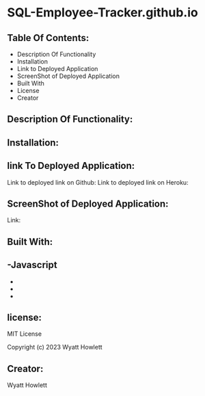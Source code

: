 # SQL-Employee-Tracker.github.io


## Table Of Contents:
- Description Of Functionality
- Installation
- Link to Deployed Application
- ScreenShot of Deployed Application
- Built With
- License
- Creator

## Description Of Functionality:


## Installation:


## link To Deployed Application:

Link to deployed link on Github: 
Link to deployed link on Heroku:


## ScreenShot of Deployed Application:

Link: 


## Built With:
-Javascript
-
-
-
-




## license:

MIT License

Copyright (c) 2023 Wyatt Howlett


## Creator:
Wyatt Howlett
